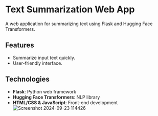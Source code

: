 # Text Summarization Web App

A web application for summarizing text using Flask and Hugging Face Transformers.

## Features
- Summarize input text quickly.
- User-friendly interface.

## Technologies
- **Flask**: Python web framework
- **Hugging Face Transformers**: NLP library
- **HTML/CSS & JavaScript**: Front-end development
![Screenshot 2024-09-23 114426](https://github.com/user-attachments/assets/56794b76-3993-4079-9afa-1b4b96f873f9)
